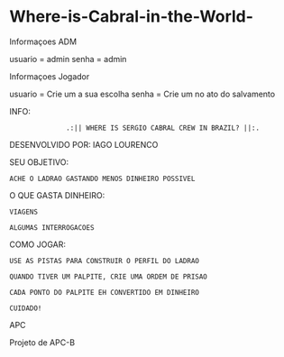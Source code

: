 # Where-is-Cabral-in-the-World-


Informaçoes ADM

usuario = admin 
senha = admin

Informaçoes Jogador

usuario = Crie um a sua escolha
senha = Crie um no ato do salvamento

INFO:

				  .:|| WHERE IS SERGIO CABRAL CREW IN BRAZIL? ||:.

DESENVOLVIDO POR: IAGO LOURENCO


SEU OBJETIVO:

	ACHE O LADRAO GASTANDO MENOS DINHEIRO POSSIVEL

O QUE GASTA DINHEIRO:

	VIAGENS

	ALGUMAS INTERROGACOES

COMO JOGAR:

	USE AS PISTAS PARA CONSTRUIR O PERFIL DO LADRAO
	
	QUANDO TIVER UM PALPITE, CRIE UMA ORDEM DE PRISAO
	
	CADA PONTO DO PALPITE EH CONVERTIDO EM DINHEIRO

	CUIDADO!


APC


Projeto de APC-B

